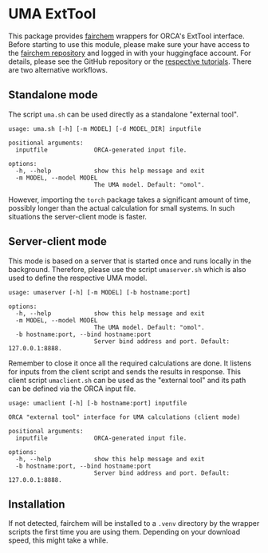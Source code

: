 # UMA ExtTool

This package provides [fairchem](https://github.com/facebookresearch/fairchem) wrappers for ORCA's ExtTool interface.
Before starting to use this module, please make sure your have access to the [fairchem repository](https://huggingface.co/facebook/UMA) and logged in with your
huggingface account. For details, please see the GitHub repository or the [respective tutorials](https://fair-chem.github.io/).
There are two alternative workflows.

## Standalone mode
The script `uma.sh` can be used directly as a standalone "external tool".
```
usage: uma.sh [-h] [-m MODEL] [-d MODEL_DIR] inputfile

positional arguments:
  inputfile             ORCA-generated input file.

options:
  -h, --help            show this help message and exit
  -m MODEL, --model MODEL
                        The UMA model. Default: "omol".
```

However, importing the `torch` package takes a significant amount of time, 
possibly longer than the actual calculation for small systems.
In such situations the server-client mode is faster.

## Server-client mode
This mode is based on a server that is started once and runs locally in the background.
Therefore, please use the script `umaserver.sh` which is also used to define the respective UMA model.
```
usage: umaserver [-h] [-m MODEL] [-b hostname:port]

options:
  -h, --help            show this help message and exit
  -m MODEL, --model MODEL
                        The UMA model. Default: "omol".
  -b hostname:port, --bind hostname:port
                        Server bind address and port. Default: 127.0.0.1:8888.
```
Remember to close it once all the required calculations are done.
It listens for inputs from the client script and sends the results in response.
This client script `umaclient.sh` can be used as the "external tool" and its path can be defined via the ORCA input file.

```
usage: umaclient [-h] [-b hostname:port] inputfile

ORCA "external tool" interface for UMA calculations (client mode)

positional arguments:
  inputfile             ORCA-generated input file.

options:
  -h, --help            show this help message and exit
  -b hostname:port, --bind hostname:port
                        Server bind address and port. Default: 127.0.0.1:8888.
```

## Installation
If not detected, fairchem will be installed to a `.venv` directory by the wrapper scripts the first time you are using them.
Depending on your download speed, this might take a while.